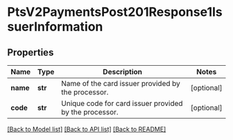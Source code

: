 # PtsV2PaymentsPost201Response1IssuerInformation

## Properties
Name | Type | Description | Notes
------------ | ------------- | ------------- | -------------
**name** | **str** | Name of the card issuer provided by the processor.  | [optional] 
**code** | **str** | Unique code for card issuer provided by the processor. | [optional] 

[[Back to Model list]](../README.md#documentation-for-models) [[Back to API list]](../README.md#documentation-for-api-endpoints) [[Back to README]](../README.md)


